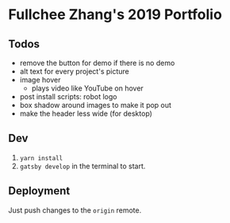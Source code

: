 # Fullchee Zhang's 2019 Portfolio

## Todos

- remove the button for demo if there is no demo
- alt text for every project's picture
- image hover
  - plays video like YouTube on hover
- post install scripts: robot logo
- box shadow around images to make it pop out
- make the header less wide (for desktop)

## Dev

1. `yarn install`
2. `gatsby develop` in the terminal to start.

## Deployment

Just push changes to the `origin` remote.
